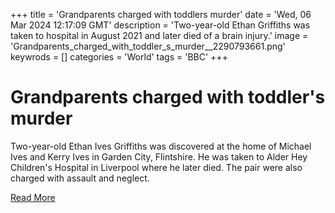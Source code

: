 +++
title = 'Grandparents charged with toddlers murder'
date = 'Wed, 06 Mar 2024 12:17:09 GMT'
description = 'Two-year-old Ethan Griffiths was taken to hospital in August 2021 and later died of a brain injury.'
image = 'Grandparents_charged_with_toddler_s_murder__2290793661.png'
keywrods =  []
categories = 'World'
tags = 'BBC'
+++

# Grandparents charged with toddler's murder

Two-year-old Ethan Ives Griffiths was discovered at the home of Michael Ives and Kerry Ives in Garden City, Flintshire.
He was taken to Alder Hey Children<bb>'s Hospital in Liverpool where he later died.
The pair were also charged with assault and neglect.


[Read More](https://www.bbc.co.uk/news/uk-wales-68490830)

